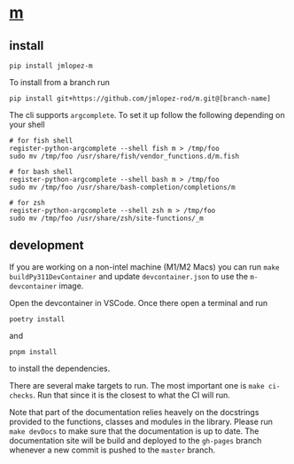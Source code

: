 # [m](https://jmlopez-rod.github.io/m/)

## install

```
pip install jmlopez-m
```

To install from a branch run

```
pip install git+https://github.com/jmlopez-rod/m.git@[branch-name]
```

The cli supports `argcomplete`. To set it up follow the following depending on
your shell

```shell
# for fish shell
register-python-argcomplete --shell fish m > /tmp/foo
sudo mv /tmp/foo /usr/share/fish/vendor_functions.d/m.fish

# for bash shell
register-python-argcomplete --shell bash m > /tmp/foo
sudo mv /tmp/foo /usr/share/bash-completion/completions/m

# for zsh
register-python-argcomplete --shell zsh m > /tmp/foo
sudo mv /tmp/foo /usr/share/zsh/site-functions/_m
```

## development

If you are working on a non-intel machine (M1/M2 Macs) you can run
`make buildPy311DevContainer` and update `devcontainer.json` to use the
`m-devcontainer` image.

Open the devcontainer in VSCode. Once there open a terminal and run

```
poetry install
```

and

```
pnpm install
```

to install the dependencies.

There are several make targets to run. The most important one is
`make ci-checks`. Run that since it is the closest to what the CI will run.

Note that part of the documentation relies heavely on the docstrings provided to
the functions, classes and modules in the library. Please run `make devDocs` to
make sure that the documentation is up to date. The documentation site will be
build and deployed to the `gh-pages` branch whenever a new commit is pushed to
the `master` branch.
